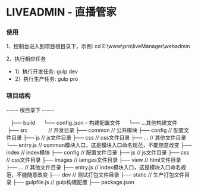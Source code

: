 # LIVEADMIN - 直播管家
### 使用
1、控制台进入到项目根目录下，示例: cd E:\www\pro\liveManager\webadmin

2、执行相应任务
* 1）执行开发任务: gulp dev
* 2）执行生产任务: gulp pro

### 项目结构
----- 根目录下 -----
    
    ├── build
      └── config.json - 构建配置文件
      └── ...其他构建文件
    ├── src              // 开发目录
        ├── common       // 公共模块
            ├── config   // 配置文件目录
            ├── js       // js文件目录
            ├── css      // css文件目录
            ├── ...      // 其他文件目录
            └── entry.js // common模块入口，这是模块入口命名规范，不能随意改变
        ├── index        // index模块
            ├── config   // 配置文件目录
            ├── js       // js文件目录
            ├── css      // css文件目录
            ├── images   // iamges文件目录
            ├── view     // html文件目录
            ├── ...      // 其他文件目录
            ├── entry.js // index模块入口，这是模块入口命名规范，不能随意改变
    ├── dev                  // 测试打包文件目录
    ├── static               // 生产打包文件目录
    ├── gulpfile.js          // gulp构建配置
    ├── package.json
